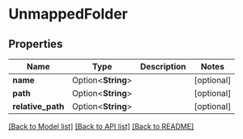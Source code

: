 # UnmappedFolder

## Properties

Name | Type | Description | Notes
------------ | ------------- | ------------- | -------------
**name** | Option<**String**> |  | [optional]
**path** | Option<**String**> |  | [optional]
**relative_path** | Option<**String**> |  | [optional]

[[Back to Model list]](../README.md#documentation-for-models) [[Back to API list]](../README.md#documentation-for-api-endpoints) [[Back to README]](../README.md)



